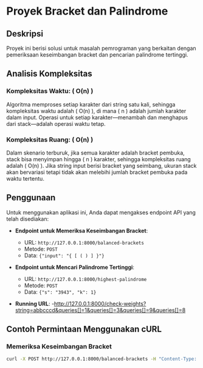 # Proyek Bracket dan Palindrome

## Deskripsi

Proyek ini berisi solusi untuk masalah pemrograman yang berkaitan dengan pemeriksaan keseimbangan bracket dan pencarian palindrome tertinggi. 

## Analisis Kompleksitas

### Kompleksitas Waktu: \( O(n) \)

Algoritma memproses setiap karakter dari string satu kali, sehingga kompleksitas waktu adalah \( O(n) \), di mana \( n \) adalah jumlah karakter dalam input. Operasi untuk setiap karakter—menambah dan menghapus dari stack—adalah operasi waktu tetap.

### Kompleksitas Ruang: \( O(n) \)

Dalam skenario terburuk, jika semua karakter adalah bracket pembuka, stack bisa menyimpan hingga \( n \) karakter, sehingga kompleksitas ruang adalah \( O(n) \). Jika string input berisi bracket yang seimbang, ukuran stack akan bervariasi tetapi tidak akan melebihi jumlah bracket pembuka pada waktu tertentu.

## Penggunaan

Untuk menggunakan aplikasi ini, Anda dapat mengakses endpoint API yang telah disediakan:

- **Endpoint untuk Memeriksa Keseimbangan Bracket**:
  - URL: `http://127.0.0.1:8000/balanced-brackets`
  - Metode: `POST`
  - Data: `{"input": "{ [ ( ) ] }"}`

- **Endpoint untuk Mencari Palindrome Tertinggi**:
  - URL: `http://127.0.0.1:8000/highest-palindrome`
  - Metode: `POST`
  - Data: `{"s": "3943", "k": 1}`

- **Running URL**:
  -http://127.0.0.1:8000/check-weights?string=abbcccd&queries[]=1&queries[]=3&queries[]=9&queries[]=8

## Contoh Permintaan Menggunakan cURL

### Memeriksa Keseimbangan Bracket

```bash
curl -X POST http://127.0.0.1:8000/balanced-brackets -H "Content-Type: application/json" -d '{"input": "{ [ ( ) ] }"}'
